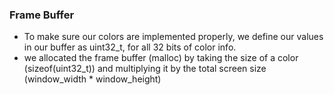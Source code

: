 
### Frame Buffer
- To make sure our colors are implemented properly, we define our values in our buffer as uint32_t, for all 32 bits of color info.
- we allocated the frame buffer (malloc) by taking the size of a color (sizeof(uint32_t)) and multiplying it by the total screen size (window_width * window_height)